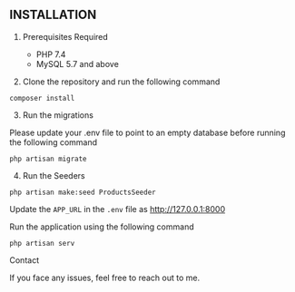 INSTALLATION
------------

1. Prerequisites Required

    * PHP 7.4
    * MySQL 5.7 and above

2. Clone the repository and run the following command

`composer install`

3. Run the migrations

Please update your .env file to point to an empty database before running the following command

`php artisan migrate`

4. Run the Seeders

`php artisan make:seed ProductsSeeder`

Update the `APP_URL` in the `.env` file as http://127.0.0.1:8000

Run the application using the following command

`php artisan serv`

Contact

If you face any issues, feel free to reach out to me.
